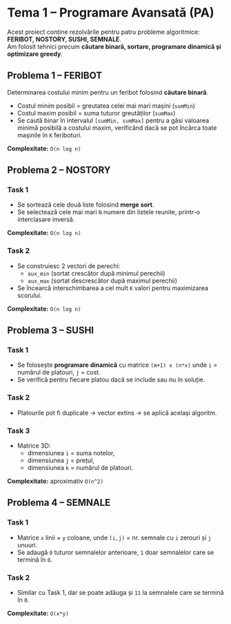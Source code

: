 # Tema 1 – Programare Avansată (PA)

Acest proiect conține rezolvările pentru patru probleme algoritmice: **FERIBOT, NOSTORY, SUSHI, SEMNALE**.  
Am folosit tehnici precum **căutare binară, sortare, programare dinamică și optimizare greedy**.  

## Problema 1 – FERIBOT
Determinarea costului minim pentru un feribot folosind **căutare binară**.  

- Costul minim posibil = greutatea celei mai mari mașini (`sumMin`)  
- Costul maxim posibil = suma tuturor greutăților (`sumMax`)  
- Se caută binar în intervalul `[sumMin, sumMax]` pentru a găsi valoarea minimă posibilă a costului maxim, verificând dacă se pot încărca toate mașinile în `K` feriboturi.  

**Complexitate:** `O(n log n)`  

## Problema 2 – NOSTORY
### Task 1
- Se sortează cele două liste folosind **merge sort**.  
- Se selectează cele mai mari `N` numere din listele reunite, printr-o interclasare inversă.  

**Complexitate:** `O(n log n)`  

### Task 2
- Se construiesc 2 vectori de perechi:  
  - `aux_min` (sortat crescător după minimul perechii)  
  - `aux_max` (sortat descrescător după maximul perechii)  
- Se încearcă interschimbarea a cel mult `K` valori pentru maximizarea scorului.  

**Complexitate:** `O(n log n)`  

## Problema 3 – SUSHI
### Task 1
- Se folosește **programare dinamică** cu matrice `(m+1) x (n*x)` unde `i` = numărul de platouri, `j` = cost.  
- Se verifică pentru fiecare platou dacă se include sau nu în soluție.  

### Task 2
- Platourile pot fi duplicate → vector extins → se aplică același algoritm.  

### Task 3
- Matrice 3D:  
  - dimensiunea `i` = suma notelor,  
  - dimensiunea `j` = prețul,  
  - dimensiunea `k` = numărul de platouri.  

**Complexitate:** aproximativ `O(n^2)`  

## Problema 4 – SEMNALE
### Task 1
- Matrice `x` linii × `y` coloane, unde `(i,j)` = nr. semnale cu `i` zerouri și `j` unuuri.  
- Se adaugă `0` tuturor semnalelor anterioare, `1` doar semnalelor care se termină în `0`.  

### Task 2
- Similar cu Task 1, dar se poate adăuga și `11` la semnalele care se termină în `0`.  

**Complexitate:** `O(x*y)`  
